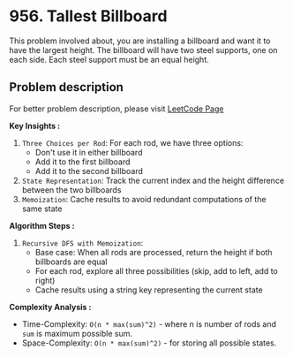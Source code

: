 # 956. Tallest Billboard

This problem involved about, you are installing a billboard and want it to have the largest height. The billboard will have two steel supports, one on each side. Each steel support must be an equal height.

## Problem description

For better problem description, please visit [LeetCode Page](https://leetcode.com/problems/tallest-billboard/description)

**Key Insights :**<br/>

1. `Three Choices per Rod`: For each rod, we have three options:
    - Don't use it in either billboard
    - Add it to the first billboard
    - Add it to the second billboard
2. `State Representation`: Track the current index and the height difference between the two billboards
3. `Memoization`: Cache results to avoid redundant computations of the same state

**Algorithm Steps :**<br/>

1. `Recursive DFS with Memoization`:
    - Base case: When all rods are processed, return the height if both billboards are equal
    - For each rod, explore all three possibilities (skip, add to left, add to right)
    - Cache results using a string key representing the current state

**Complexity Analysis :**<br/>

-   Time-Complexity: `O(n * max(sum)^2)` - where n is number of rods and `sum` is maximum possible sum.
-   Space-Complexity: `O(n * max(sum)^2)` - for storing all possible states.
